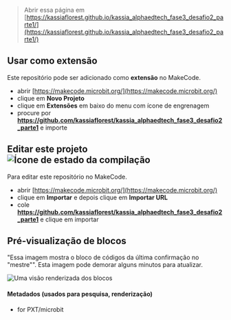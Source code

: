 
> Abrir essa página em [https://kassiaflorest.github.io/kassia_alphaedtech_fase3_desafio2_parte1/](https://kassiaflorest.github.io/kassia_alphaedtech_fase3_desafio2_parte1/)

## Usar como extensão

Este repositório pode ser adicionado como **extensão** no MakeCode.

* abrir [https://makecode.microbit.org/](https://makecode.microbit.org/)
* clique em **Novo Projeto**
* clique em **Extensões** em baixo do menu com ícone de engrenagem
* procure por **https://github.com/kassiaflorest/kassia_alphaedtech_fase3_desafio2_parte1** e importe

## Editar este projeto ![Ícone de estado da compilação](https://github.com/kassiaflorest/kassia_alphaedtech_fase3_desafio2_parte1/workflows/MakeCode/badge.svg)

Para editar este repositório no MakeCode.

* abrir [https://makecode.microbit.org/](https://makecode.microbit.org/)
* clique em **Importar** e depois clique em **Importar URL**
* cole **https://github.com/kassiaflorest/kassia_alphaedtech_fase3_desafio2_parte1** e clique em importar

## Pré-visualização de blocos

"Essa imagem mostra o bloco de códigos da última confirmação no "mestre"".
Esta imagem pode demorar alguns minutos para atualizar.

![Uma visão renderizada dos blocos](https://github.com/kassiaflorest/kassia_alphaedtech_fase3_desafio2_parte1/raw/master/.github/makecode/blocks.png)

#### Metadados (usados para pesquisa, renderização)

* for PXT/microbit
<script src="https://makecode.com/gh-pages-embed.js"></script><script>makeCodeRender("{{ site.makecode.home_url }}", "{{ site.github.owner_name }}/{{ site.github.repository_name }}");</script>
